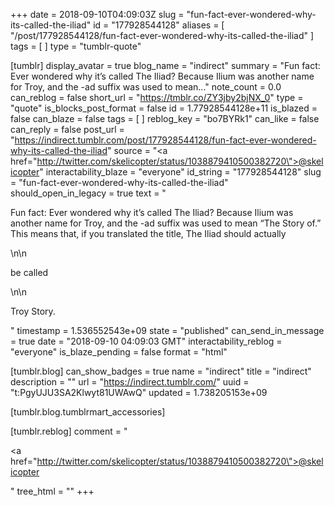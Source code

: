 +++
date = 2018-09-10T04:09:03Z
slug = "fun-fact-ever-wondered-why-its-called-the-iliad"
id = "177928544128"
aliases = [ "/post/177928544128/fun-fact-ever-wondered-why-its-called-the-iliad" ]
tags = [ ]
type = "tumblr-quote"

[tumblr]
display_avatar = true
blog_name = "indirect"
summary = "Fun fact: Ever wondered why it’s called The Iliad? Because Ilium was another name for Troy, and the -ad suffix was used to mean..."
note_count = 0.0
can_reblog = false
short_url = "https://tmblr.co/ZY3jby2bjNX_0"
type = "quote"
is_blocks_post_format = false
id = 1.77928544128e+11
is_blazed = false
can_blaze = false
tags = [ ]
reblog_key = "bo7BYRk1"
can_like = false
can_reply = false
post_url = "https://indirect.tumblr.com/post/177928544128/fun-fact-ever-wondered-why-its-called-the-iliad"
source = "<a href=\"http://twitter.com/skelicopter/status/1038879410500382720\">@skelicopter</a>"
interactability_blaze = "everyone"
id_string = "177928544128"
slug = "fun-fact-ever-wondered-why-its-called-the-iliad"
should_open_in_legacy = true
text = "<p>Fun fact: Ever wondered why it&rsquo;s called The Iliad? Because Ilium was another name for Troy, and the -ad suffix was used to mean &ldquo;The Story of.&rdquo; This means that, if you translated the title, The Iliad should actually</p>\n\n<p>be called</p>\n\n<p>Troy Story.</p>"
timestamp = 1.536552543e+09
state = "published"
can_send_in_message = true
date = "2018-09-10 04:09:03 GMT"
interactability_reblog = "everyone"
is_blaze_pending = false
format = "html"

[tumblr.blog]
can_show_badges = true
name = "indirect"
title = "indirect"
description = ""
url = "https://indirect.tumblr.com/"
uuid = "t:PgyUJU3SA2Klwyt81UWAwQ"
updated = 1.738205153e+09

[tumblr.blog.tumblrmart_accessories]

[tumblr.reblog]
comment = "<p><a href=\"http://twitter.com/skelicopter/status/1038879410500382720\">@skelicopter</a></p>"
tree_html = ""
+++
